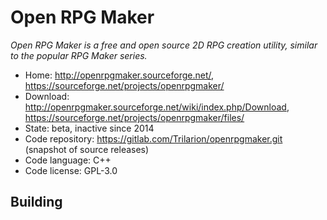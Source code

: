 # Open RPG Maker

_Open RPG Maker is a free and open source 2D RPG creation utility, similar to the popular RPG Maker series._

- Home: http://openrpgmaker.sourceforge.net/, https://sourceforge.net/projects/openrpgmaker/
- Download: http://openrpgmaker.sourceforge.net/wiki/index.php/Download, https://sourceforge.net/projects/openrpgmaker/files/
- State: beta, inactive since 2014
- Code repository: https://gitlab.com/Trilarion/openrpgmaker.git (snapshot of source releases)
- Code language: C++
- Code license: GPL-3.0

## Building
